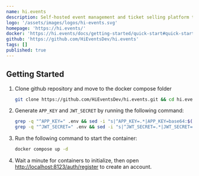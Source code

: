 ```yaml
---
name: hi.events
description: Self-hosted event management and ticket selling platform that allows you to create, manage and promote events easily.
logo: '/assets/images/logos/hi-events.svg'
homepage: 'https://hi.events/'
docker: 'https://hi.events/docs/getting-started/quick-start#quick-start-with-docker'
github: 'https://github.com/HiEventsDev/hi.events'
tags: []
published: true
---
```


## Getting Started

1. Clone github repository and move to the docker compose folder
    ```bash
    git clone https://github.com/HiEventsDev/hi.events.git && cd hi.events/docker/all-in-one
    ```
2. Generate `APP_KEY` and `JWT_SECRET` by running the following command:
    ```bash
    grep -q "^APP_KEY=" .env && sed -i "s|^APP_KEY=.*|APP_KEY=base64:$(openssl rand -base64 32)|" .env || echo "APP_KEY=base64:$(openssl rand -base64 32)" >> .env
    grep -q "^JWT_SECRET=" .env && sed -i "s|^JWT_SECRET=.*|JWT_SECRET=$(openssl rand -base64 32)|" .env || echo "JWT_SECRET=$(openssl rand -base64 32)" >> .env
    ```
3. Run the following command to start the container:
    ```bash
    docker compose up -d
    ```
4. Wait a minute for containers to initialize, then open [http://localhost:8123/auth/register](http://localhost:8123/auth/register) to create an account.

